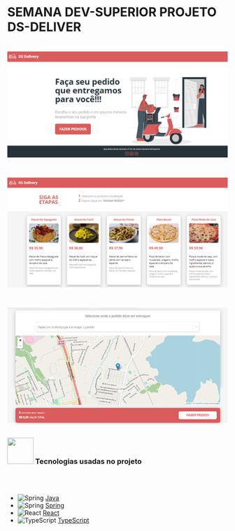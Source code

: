 # SEMANA DEV-SUPERIOR PROJETO DS-DELIVER  


<h1 align="center">
  <img alt="TelaInicial" title="#TelaInicial" src="./IMG_README/Home.PNG" />
</h1>

<h1 align="center">
  <img alt="lista_produtos" title="#lista_produtos" src="./IMG_README/lista_produtos.PNG" />
</h1>

<h1 align="center">
  <img alt="mapa_pedidos" title="#mapa_pedidos" src="./IMG_README/mapa_pedidos.PNG" />
</h1>


###  <img src="https://emojis.slackmojis.com/emojis/images/1576133832/7296/babyyoda.png?1576133832" width="60px" height="60px"> Tecnologias usadas no projeto
<br> <br> 



- <img src="https://emojis.slackmojis.com/emojis/images/1450733280/232/java.png?1450733280" width="32px" height="32px" alt="Spring"> [Java](https://www.java.com/pt-BR/)
-  <img src="https://emojis.slackmojis.com/emojis/images/1536564975/4642/spring.png?1536564975" width="32px" height="32px" alt="Spring"> [Spring](https://spring.io/)
- <img src="https://emojis.slackmojis.com/emojis/images/1473950148/1161/react.png?1473950148" width="30px" height="30px" alt="React"> [React](https://pt-br.reactjs.org/)
- <img src="https://emojis.slackmojis.com/emojis/images/1479745458/1383/typescript.png?1479745458" width="30px" height="30px" alt="TypeScript"> [TypeScript](https://www.typescriptlang.org/)
